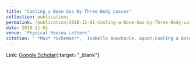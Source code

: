 ```yaml
---
title: "Cooling a Bose Gas by Three-Body Losses"
collection: publications
permalink: /publication/2018-11-01-Cooling-a-Bose-Gas-by-Three-Body-Losses
date: 2018-11-01
venue: 'Physical Review Letters'
citation: ' *Max* *Schemmer*,  Isabelle Bouchoule, &quot;Cooling a Bose Gas by Three-Body Losses.&quot; Physical Review Letters, 2018.'
---
```

Link: [Google Scholar](https://scholar.google.com/scholar?q=Cooling+a+Bose+Gas+by+Three+Body+Losses){:target="_blank"}